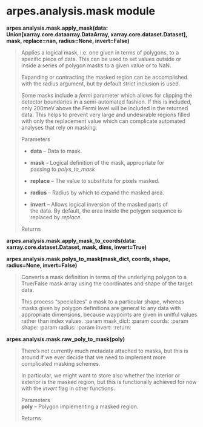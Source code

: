 arpes.analysis.mask module
==========================

**arpes.analysis.mask.apply\_mask(data:
Union\[xarray.core.dataarray.DataArray, xarray.core.dataset.Dataset\],
mask, replace=nan, radius=None, invert=False)**

> Applies a logical mask, i.e. one given in terms of polygons, to a
> specific piece of data. This can be used to set values outside or
> inside a series of polygon masks to a given value or to NaN.
>
> Expanding or contracting the masked region can be accomplished with
> the radius argument, but by default strict inclusion is used.
>
> Some masks include a *fermi* parameter which allows for clipping the
> detector boundaries in a semi-automated fashion. If this is included,
> only 200meV above the Fermi level will be included in the returned
> data. This helps to prevent very large and undesirable regions filled
> with only the replacement value which can complicate automated
> analyses that rely on masking.
>
> Parameters  
> -   **data** – Data to mask.
>
> -   **mask** – Logical definition of the mask, appropriate for  
>     passing to *polys\_to\_mask*
>
> -   **replace** – The value to substitute for pixels masked.
>
> -   **radius** – Radius by which to expand the masked area.
>
> -   **invert** – Allows logical inversion of the masked parts of  
>     the data. By default, the area inside the polygon sequence is
>     replaced by *replace*.
>
> Returns  

**arpes.analysis.mask.apply\_mask\_to\_coords(data:
xarray.core.dataset.Dataset, mask, dims, invert=True)**

**arpes.analysis.mask.polys\_to\_mask(mask\_dict, coords, shape,
radius=None, invert=False)**

> Converts a mask definition in terms of the underlying polygon to a
> True/False mask array using the coordinates and shape of the target
> data.
>
> This process “specializes” a mask to a particular shape, whereas masks
> given by polygon definitions are general to any data with appropriate
> dimensions, because waypoints are given in unitful values rather than
> index values. :param mask\_dict: :param coords: :param shape: :param
> radius: :param invert: :return:

**arpes.analysis.mask.raw\_poly\_to\_mask(poly)**

> There’s not currently much metadata attached to masks, but this is
> around if we ever decide that we need to implement more complicated
> masking schemes.
>
> In particular, we might want to store also whether the interior or
> exterior is the masked region, but this is functionally achieved for
> now with the *invert* flag in other functions.
>
> Parameters  
> **poly** – Polygon implementing a masked region.
>
> Returns  
